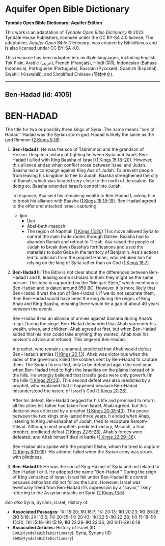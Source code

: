 # Aquifer Open Bible Dictionary

**Tyndale Open Bible Dictionary: Aquifer Edition**

This work is an adaptation of *Tyndale Open Bible Dictionary* © 2023 Tyndale House Publishers, licensed under the CC BY\-SA 4\.0 license. The adaptation, *Aquifer Open Bible Dictionary*, was created by BiblioNexus and is also licensed under CC BY\-SA 4\.0\.

This resource has been adapted into multiple languages, including English, Tok Pisin, Arabic (عربي), French (Français), Hindi (हिंदी), Indonesian (Bahasa Indonesia), Portuguese (Português), Russian (Русский), Spanish (Español), Swahili (Kiswahili), and Simplified Chinese (简体中文).



--------------------------------

## Ben-Hadad (id: 4105)

BEN\-HADAD
==========

The title for two or possibly three kings of Syria. The name means "son of Hadad." Hadad was the Syrian storm god. Hadad is likely the same as the god Rimmon ([2 Kings 5:18](https://ref.ly/2Kgs5:18)).

1. **Ben\-Hadad I**: He was the son of Tabrimmon and the grandson of Hezion. Despite a history of fighting between Syria and Israel, Ben\-Hadad I allied with King Baasha of Israel ([1 Kings 15:18–20](https://ref.ly/1Kgs15:18-1Kgs15:20)). However, this alliance ended when conflict arose between Israel and Judah. Baasha led a campaign against King Asa of Judah. To prevent people from leaving his kingdom to flee to Judah, Baasha strengthened the city of Ramah, which was located very close to the north of Jerusalem. By doing so, Baasha extended Israel’s control into Judah.

    In response, Asa sent his remaining wealth to Ben\-Hadad I, asking him to break his alliance with Baasha ([1 Kings 15:18–19](https://ref.ly/1Kgs15:18-1Kgs15:19)). Ben\-Hadad agreed to the offer and attacked Israel, capturing:

    * Ijon
        * Dan
        * Abel\-beth\-maacah
        * The region of Naphtali ([1 Kings 15:20](https://ref.ly/1Kgs15:20))
        This move allowed Syria to control the main trade routes through Galilee. Baasha had to abandon Ramah and retreat to Tirzah. Asa raised the people of Judah to break down Baasha’s fortifications and used the materials to build Geba in the territory of Benjamin. Asa's actions led to criticism from the prophet Hanani, who rebuked him for relying on the king of Syria rather than on God ([1 Kings 16:7](https://ref.ly/1Kgs16:7)).

2. **Ben\-Hadad II**: The Bible is not clear about the differences between Ben\-Hadad I and II, leading some scholars to think they might be the same person. This idea is supported by the "Melqart Stele," which mentions a Ben\-Hadad and is dated around 850 BC. However, it is more likely that Ben\-Hadad II was the son of Ben\-Hadad I. If we do not separate them, then Ben\-Hadad would have been the king during the reigns of King Ahab and King Baasha, meaning there would be a gap of about 40 years between the events.

    Ben\-Hadad II led an alliance of armies against Samaria during Ahab’s reign. During the siege, Ben\-Hadad demanded that Ahab surrender his wealth, wives, and children. Ahab agreed at first, but when Ben\-Hadad added that his men could take anything they wanted, Ahab took his advisor's advice and refused. This angered Ben\-Hadad.

    A prophet, who remains unnamed, predicted that Ahab would defeat Ben\-Hadad’s armies ([1 Kings 20:13](https://ref.ly/1Kgs20:13)). Ahab was victorious when the aides of the governors killed the soldiers sent by Ben\-Hadad to capture them. The Syrian forces fled, only to be defeated again the next year when Ben\-Hadad tried to fight the Israelites on the plains instead of in the hills. He wrongly believed that Israel’s gods were only powerful in the hills ([1 Kings 20:23](https://ref.ly/1Kgs20:23)). This second defeat was also predicted by a prophet, who explained that it happened because Ben\-Hadad misunderstood the nature of Israel’s God ([1 Kings 20:28](https://ref.ly/1Kgs20:28)).

    After his defeat, Ben\-Hadad begged for his life and promised to return all the cities his father had taken from Israel. Ahab agreed, but this decision was criticized by a prophet ([1 Kings 20:35–43](https://ref.ly/1Kgs20:35-1Kgs20:43)). The peace between the two kings only lasted three years. It ended when Ahab, listening to King Jehoshaphat of Judah, tried to recapture Ramoth\-Gilead. Although most prophets predicted victory, Micaiah, a true prophet, predicted defeat ([1 Kings 22:5–28](https://ref.ly/1Kgs22:5-1Kgs22:28)). Ahab's forces were defeated, and Ahab himself died in battle ([1 Kings 22:29–36](https://ref.ly/1Kgs22:29-1Kgs22:36)).

    Ben\-Hadad also spoke with the prophet Elisha, whom he tried to capture ([2 Kings 6:11–19](https://ref.ly/2Kgs6:11-2Kgs6:19)). His attempt failed when the Syrian army was struck with blindness.

3. **Ben\-Hadad III**: He was the son of King Hazael of Syria and not related to Ben\-Hadad I or II. He adopted the name "Ben\-Hadad." During the reign of King Jehoahaz of Israel, Israel fell under Ben\-Hadad III's control because Jehoahaz did not follow the Lord. However, Israel was eventually freed from Ben\-Hadad III’s oppression by a “savior,” likely referring to the Assyrian attacks on Syria ([2 Kings 13:5](https://ref.ly/2Kgs13:5)).

*See also* Syria, Syrians; Israel, History of.

* **Associated Passages:** 1KI 15:20; 1KI 16:7; 1KI 20:13; 1KI 20:23; 1KI 20:28; 2KI 5:18; 2KI 13:5; 1KI 20:35–1KI 20:43; 1KI 22:5–1KI 22:28; 1KI 15:18–1KI 15:20; 1KI 15:18–1KI 15:19; 1KI 22:29–1KI 22:36; 2KI 6:11–2KI 6:19
* **Associated Articles:** History of Israel (ID: `6092@TyndaleBibleDictionary`); Syria, Syrians (ID: `8685@TyndaleBibleDictionary`)

